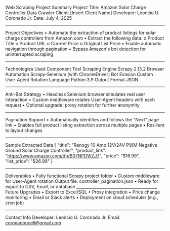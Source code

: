Web Scraping Project Summary
Project Title: Amazon Solar Charge Controller Data Crawler
Client: [Insert Client Name]
Developer: Leoncio U. Coronado Jr.
Date: July 4, 2025
________________________________________
 Project Objectives
•	Automate the extraction of product listings for solar charge controllers from Amazon.com
•	Extract the following data:
o	Product Title
o	Product URL
o	Current Price
o	Original List Price
•	Enable automatic navigation through pagination
•	Bypass Amazon's bot detection for uninterrupted scraping
________________________________________
 Technologies Used
Component	Tool
Scraping Engine	Scrapy 2.13.2
Browser Automation	Scrapy-Selenium (with ChromeDriver)
Bot Evasion	Custom User-Agent Rotation
Language	Python 3.9
Output Format	JSON
________________________________________
 Anti-Bot Strategy
•	Headless Selenium browser simulates real user interaction
•	Custom middleware rotates User-Agent headers with each request
•	Optional upgrade: proxy rotation for further anonymity
________________________________________
Pagination Support
•	Automatically identifies and follows the "Next" page link
•	Enables full product listing extraction across multiple pages
•	Resilient to layout changes
________________________________________
Sample Extracted Data
{
  "title": "Renogy 10 Amp 12V/24V PWM Negative Ground Solar Charge Controller",
  "product_link": "https://www.amazon.com/dp/B07NPDWZJ7",
  "price": "$16.99",
  "list_price": "$26.99"
}
________________________________________
Deliverables
•	 Fully functional Scrapy project folder
•	 Custom middleware for User-Agent rotation
 Output file: controller_pagination.json
•	 Ready for export to CSV, Excel, or database
________________________________________ Future Upgrades
•	Export to Excel/SQL
•	Proxy integration
•	Price change monitoring
•	Email or Slack alerts
•	Deployment on cloud scheduler (e.g., cron job)
________________________________________
 Contact Info
Developer: Leoncio U. Coronado Jr.
Email: coronadonoell@gmail.com
